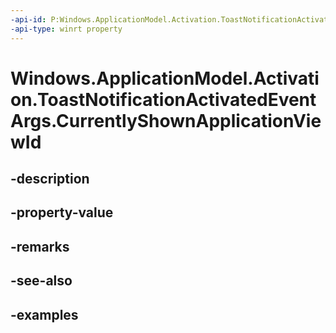 ```yaml
---
-api-id: P:Windows.ApplicationModel.Activation.ToastNotificationActivatedEventArgs.CurrentlyShownApplicationViewId
-api-type: winrt property
---
```


<!-- Property syntax.
public int CurrentlyShownApplicationViewId { get; }
-->

# Windows.ApplicationModel.Activation.ToastNotificationActivatedEventArgs.CurrentlyShownApplicationViewId

## -description

## -property-value

## -remarks

## -see-also

## -examples

